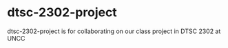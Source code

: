 # dtsc-2302-project
dtsc-2302-project is for collaborating on our class project in DTSC 2302 at UNCC
